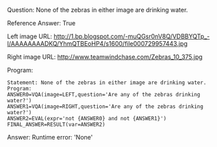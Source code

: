 Question: None of the zebras in either image are drinking water.

Reference Answer: True

Left image URL: http://1.bp.blogspot.com/-muQGsr0nV8Q/VDBBYQTp_-I/AAAAAAAADKQ/YhmQTBEoHP4/s1600/file000729957443.jpg

Right image URL: http://www.teamwindchase.com/Zebras_10_375.jpg

Program:

```
Statement: None of the zebras in either image are drinking water.
Program:
ANSWER0=VQA(image=LEFT,question='Are any of the zebras drinking water?')
ANSWER1=VQA(image=RIGHT,question='Are any of the zebras drinking water?')
ANSWER2=EVAL(expr='not {ANSWER0} and not {ANSWER1}')
FINAL_ANSWER=RESULT(var=ANSWER2)
```
Answer: Runtime error: 'None'

